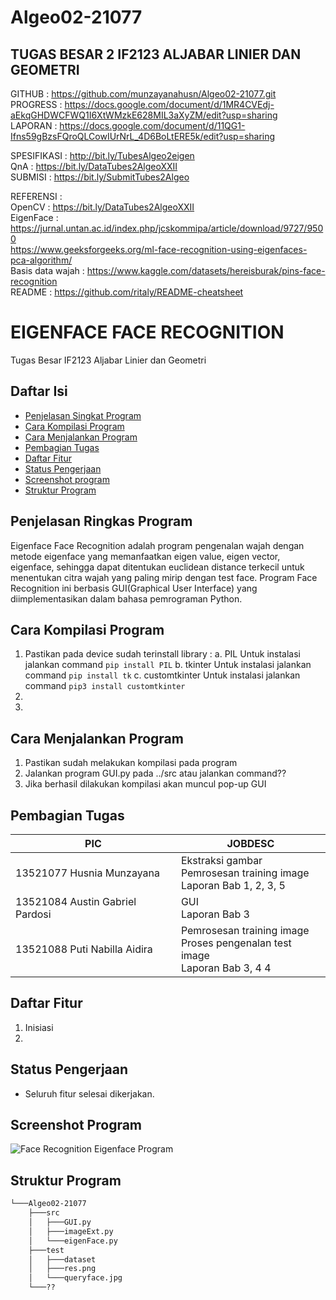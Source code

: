 # Algeo02-21077

## TUGAS BESAR 2 IF2123 ALJABAR LINIER DAN GEOMETRI

GITHUB : https://github.com/munzayanahusn/Algeo02-21077.git
<br>
PROGRESS : https://docs.google.com/document/d/1MR4CVEdj-aEkqGHDWCFWQ1I6XtWMzkE628MIL3aXyZM/edit?usp=sharing
<br>
LAPORAN : https://docs.google.com/document/d/11QG1-Ifns59gBzsFQroQLCowIUrNrL_4D6BoLtERE5k/edit?usp=sharing
<br>

SPESIFIKASI : http://bit.ly/TubesAlgeo2eigen
<br>
QnA : https://bit.ly/DataTubes2AlgeoXXII
<br>
SUBMISI : https://bit.ly/SubmitTubes2Algeo
<br>

REFERENSI : <br>
OpenCV : https://bit.ly/DataTubes2AlgeoXXII <br>
EigenFace : https://jurnal.untan.ac.id/index.php/jcskommipa/article/download/9727/9500 <br>
https://www.geeksforgeeks.org/ml-face-recognition-using-eigenfaces-pca-algorithm/ <br>
Basis data wajah : https://www.kaggle.com/datasets/hereisburak/pins-face-recognition <br>
README : https://github.com/ritaly/README-cheatsheet <br>

# EIGENFACE FACE RECOGNITION

Tugas Besar IF2123 Aljabar Linier dan Geometri

## Daftar Isi

- [Penjelasan Singkat Program](#penjelasan-ringkas-program)
- [Cara Kompilasi Program](#cara-kompilasi-program)
- [Cara Menjalankan Program](#cara-menjalankan-program)
- [Pembagian Tugas](#pembagian-tugas)
- [Daftar Fitur](#daftar-fitur)
- [Status Pengerjaan](#status-pengerjaan)
- [Screenshot program](#screenshot-program)
- [Struktur Program](#struktur-program)

## Penjelasan Ringkas Program

Eigenface Face Recognition adalah program pengenalan wajah dengan metode eigenface yang memanfaatkan eigen value, eigen vector, eigenface, sehingga dapat ditentukan euclidean distance terkecil untuk menentukan citra wajah yang paling mirip dengan test face. Program Face Recognition ini berbasis GUI(Graphical User Interface) yang diimplementasikan dalam bahasa pemrograman Python.

## Cara Kompilasi Program

1. Pastikan pada device sudah terinstall library :
   a. PIL
   Untuk instalasi jalankan command `pip install PIL`
   b. tkinter
   Untuk instalasi jalankan command `pip install tk`
   c. customtkinter
   Untuk instalasi jalankan command `pip3 install customtkinter`
2.
3.

## Cara Menjalankan Program

1. Pastikan sudah melakukan kompilasi pada program
2. Jalankan program GUI.py pada ../src atau jalankan command??
3. Jika berhasil dilakukan kompilasi akan muncul pop-up GUI

## Pembagian Tugas

| PIC                             | JOBDESC                                                                          |
| ------------------------------- | -------------------------------------------------------------------------------- |
| 13521077 Husnia Munzayana       | Ekstraksi gambar<br>Pemrosesan training image<br>Laporan Bab 1, 2, 3, 5          |
| 13521084 Austin Gabriel Pardosi | GUI<br> Laporan Bab 3                                                            |
| 13521088 Puti Nabilla Aidira    | Pemrosesan training image<br>Proses pengenalan test image<br> Laporan Bab 3, 4 4 |

## Daftar Fitur

1. Inisiasi
2. 

## Status Pengerjaan

- Seluruh fitur selesai dikerjakan.

## Screenshot Program

![Face Recognition Eigenface Program](./program.jpg)

## Struktur Program

```bash
└───Algeo02-21077
    ├───src
    │   ├───GUI.py
    │   ├───imageExt.py
    │   └───eigenFace.py
    ├───test
    │   ├───dataset
    │   ├───res.png
    │   └───queryface.jpg
    └───??
```
